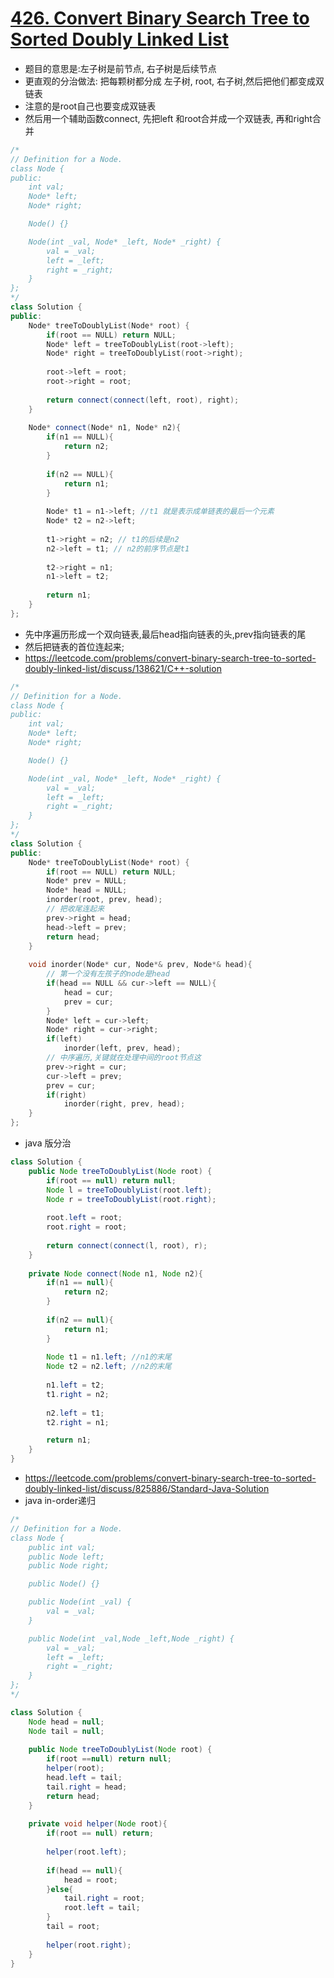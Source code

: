 # [426. Convert Binary Search Tree to Sorted Doubly Linked List](https://leetcode.com/problems/convert-binary-search-tree-to-sorted-doubly-linked-list/description/)
* 题目的意思是:左子树是前节点, 右子树是后续节点
* 更直观的分治做法: 把每颗树都分成 左子树, root, 右子树,然后把他们都变成双链表
* 注意的是root自己也要变成双链表
* 然后用一个辅助函数connect, 先把left 和root合并成一个双链表, 再和right合并

```c++
/*
// Definition for a Node.
class Node {
public:
    int val;
    Node* left;
    Node* right;

    Node() {}

    Node(int _val, Node* _left, Node* _right) {
        val = _val;
        left = _left;
        right = _right;
    }
};
*/
class Solution {
public:
    Node* treeToDoublyList(Node* root) {
        if(root == NULL) return NULL;
        Node* left = treeToDoublyList(root->left);
        Node* right = treeToDoublyList(root->right);
        
        root->left = root;
        root->right = root;
        
        return connect(connect(left, root), right);
    }
    
    Node* connect(Node* n1, Node* n2){
        if(n1 == NULL){
            return n2;
        }
        
        if(n2 == NULL){
            return n1;
        }
        
        Node* t1 = n1->left; //t1 就是表示成单链表的最后一个元素
        Node* t2 = n2->left; 
        
        t1->right = n2; // t1的后续是n2
        n2->left = t1; // n2的前序节点是t1
        
        t2->right = n1;
        n1->left = t2;
        
        return n1;
    }
};
```

* 先中序遍历形成一个双向链表,最后head指向链表的头,prev指向链表的尾
* 然后把链表的首位连起来;
* https://leetcode.com/problems/convert-binary-search-tree-to-sorted-doubly-linked-list/discuss/138621/C++-solution

```c++
/*
// Definition for a Node.
class Node {
public:
    int val;
    Node* left;
    Node* right;

    Node() {}

    Node(int _val, Node* _left, Node* _right) {
        val = _val;
        left = _left;
        right = _right;
    }
};
*/
class Solution {
public:
    Node* treeToDoublyList(Node* root) {
        if(root == NULL) return NULL;
        Node* prev = NULL;
        Node* head = NULL;
        inorder(root, prev, head);
        // 把收尾连起来
        prev->right = head;
        head->left = prev;
        return head;
    }
    
    void inorder(Node* cur, Node*& prev, Node*& head){
        // 第一个没有左孩子的node是head
        if(head == NULL && cur->left == NULL){
            head = cur;
            prev = cur;
        }
        Node* left = cur->left;
        Node* right = cur->right;
        if(left) 
            inorder(left, prev, head);
        // 中序遍历,关键就在处理中间的root节点这
        prev->right = cur;
        cur->left = prev;
        prev = cur;
        if(right)
            inorder(right, prev, head);  
    }
};

```


* java 版分治

```java
class Solution {
    public Node treeToDoublyList(Node root) {
        if(root == null) return null;
        Node l = treeToDoublyList(root.left);
        Node r = treeToDoublyList(root.right);
        
        root.left = root;
        root.right = root;
        
        return connect(connect(l, root), r);
    }
    
    private Node connect(Node n1, Node n2){
        if(n1 == null){
            return n2;
        }
        
        if(n2 == null){
            return n1;
        }
        
        Node t1 = n1.left; //n1的末尾
        Node t2 = n2.left; //n2的末尾
        
        n1.left = t2;
        t1.right = n2;
        
        n2.left = t1;
        t2.right = n1;

        return n1;
    }
}
```

* https://leetcode.com/problems/convert-binary-search-tree-to-sorted-doubly-linked-list/discuss/825886/Standard-Java-Solution
* java in-order递归 

```java
/*
// Definition for a Node.
class Node {
    public int val;
    public Node left;
    public Node right;

    public Node() {}

    public Node(int _val) {
        val = _val;
    }

    public Node(int _val,Node _left,Node _right) {
        val = _val;
        left = _left;
        right = _right;
    }
};
*/

class Solution {
    Node head = null;
    Node tail = null;
    
    public Node treeToDoublyList(Node root) {
        if(root ==null) return null;
        helper(root);
        head.left = tail;
        tail.right = head;
        return head;
    }
    
    private void helper(Node root){
        if(root == null) return;
        
        helper(root.left);
        
        if(head == null){
            head = root;
        }else{
            tail.right = root;
            root.left = tail;
        }
        tail = root;
  
        helper(root.right);
    }
}
```
